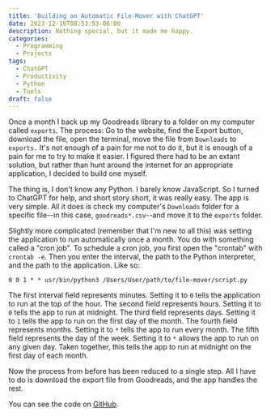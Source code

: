 ```yaml
---
title: 'Building an Automatic File-Mover with ChatGPT'
date: 2023-12-16T08:53:53-06:00
description: Nothing special, but it made me happy.
categories:
  - Programming
  - Projects
tags:
  - ChatGPT
  - Productivity
  - Python
  - Tools
draft: false
---
```


Once a month I back up my Goodreads library to a folder on my computer called `exports`. The process: Go to the website, find the Export button, download the file, open the terminal, move the file from `Downloads` to `exports.` It's not enough of a pain for me not to do it, but it is enough of a pain for me to try to make it easier. I figured there had to be an extant solution, but rather than hunt around the internet for an appropriate application, I decided to build one myself.

The thing is, I don't know any Python. I barely know JavaScript. So I turned to ChatGPT for help, and short story short, it was really easy. The app is very simple. All it does is check my computer's `Downloads` folder for a specific file--in this case, `goodreads*.csv`--and move it to the `exports` folder.

Slightly more complicated (remember that I'm new to all this) was setting the application to run automatically once a month. You do with something called a "cron job". To schedule a cron job, you first open the "crontab" with `crontab -e`. Then you enter the interval, the path to the Python interpreter, and the path to the application. Like so:

`0 0 1 * * usr/bin/python3 /Users/User/path/to/file-mover/script.py`

The first interval field represents minutes. Setting it to `0` tells the application to run at the top of the hour. The second field represents hours. Setting it to `0` tells the app to run at midnight. The third field represents days. Setting it to `1` tells the app to run on the first day of the month. The fourth field represents months. Setting it to `*` tells the app to run every month. The fifth field represents the day of the week. Setting it to `*` allows the app to run on any given day. Taken together, this tells the app to run at midnight on the first day of each month.

Now the process from before has been reduced to a single step. All I have to do is download the export file from Goodreads, and the app handles the rest.

You can see the code on [GitHub](https://github.com/seldstein/file-mover).

